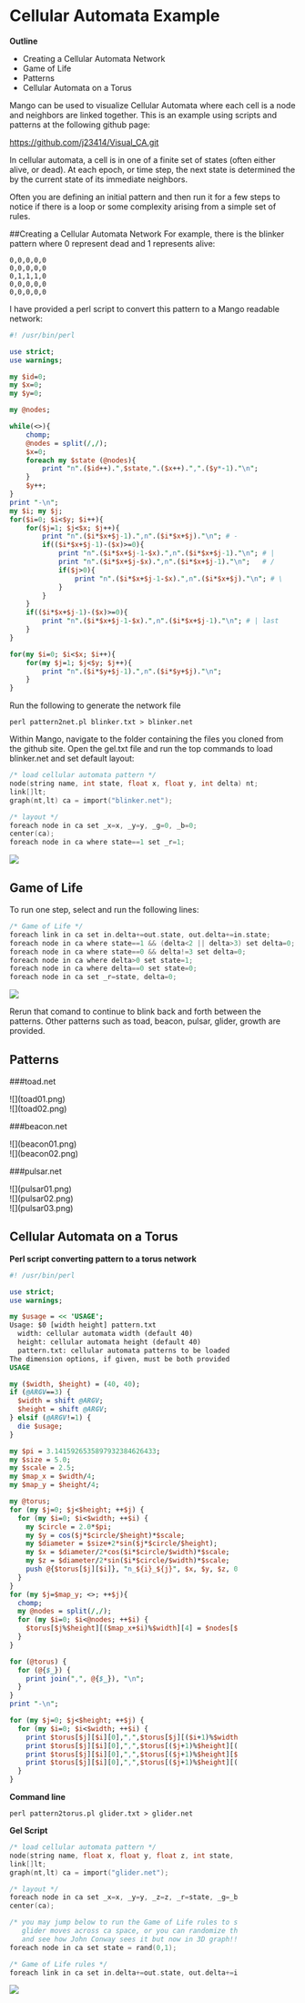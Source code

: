 # Cellular Automata Example

**Outline**
* Creating a Cellular Automata Network
* Game of Life
* Patterns
* Cellular Automata on a Torus

Mango can be used to visualize Cellular Automata where each cell is a node and neighbors are linked together. This is an example using scripts and patterns at the following github page:

https://github.com/j23414/Visual_CA.git

In cellular automata, a cell is in one of a finite set of states (often either alive, or dead). At each epoch, or time step, the next state is determined the by the current state of its immediate neighbors. 

Often you are defining an initial pattern and then run it for a few steps to notice if there is a loop or some complexity arising from a simple set of rules. 

##Creating a Cellular Automata Network
For example, there is the blinker pattern where 0 represent dead and 1 represents alive:

```
0,0,0,0,0
0,0,0,0,0
0,1,1,1,0
0,0,0,0,0
0,0,0,0,0
```

I have provided a perl script to convert this pattern to a Mango readable network:

```perl
#! /usr/bin/perl

use strict;
use warnings;

my $id=0;
my $x=0; 
my $y=0;

my @nodes;

while(<>){
    chomp;
    @nodes = split(/,/);
    $x=0;
    foreach my $state (@nodes){
        print "n".($id++).",$state,".($x++).",".($y*-1)."\n";
    }
    $y++;
}
print "-\n";
my $i; my $j;
for($i=0; $i<$y; $i++){
    for($j=1; $j<$x; $j++){
        print "n".($i*$x+$j-1).",n".($i*$x+$j)."\n"; # -
        if(($i*$x+$j-1)-($x)>=0){
            print "n".($i*$x+$j-1-$x).",n".($i*$x+$j-1)."\n"; # |
            print "n".($i*$x+$j-$x).",n".($i*$x+$j-1)."\n";   # /
            if($j>0){
                print "n".($i*$x+$j-1-$x).",n".($i*$x+$j)."\n"; # \
            }
        }
    }
    if(($i*$x+$j-1)-($x)>=0){
        print "n".($i*$x+$j-1-$x).",n".($i*$x+$j-1)."\n"; # | last
    }
} 

for(my $i=0; $i<$x; $i++){
    for(my $j=1; $j<$y; $j++){
        print "n".($i*$y+$j-1).",n".($i*$y+$j)."\n";
    }
} 
```

Run the following to generate the network file

```
perl pattern2net.pl blinker.txt > blinker.net
```

Within Mango, navigate to the folder containing the files you cloned from the github site. Open the gel.txt file and run the top commands to load blinker.net and set default layout:

```c
/* load cellular automata pattern */
node(string name, int state, float x, float y, int delta) nt;
link[]lt;
graph(nt,lt) ca = import("blinker.net");

/* layout */
foreach node in ca set _x=x, _y=y, _g=0, _b=0;
center(ca);
foreach node in ca where state==1 set _r=1;
```

![](img44.png)

## Game of Life

To run one step, select and run the following lines:

```c
/* Game of Life */
foreach link in ca set in.delta+=out.state, out.delta+=in.state;
foreach node in ca where state==1 && (delta<2 || delta>3) set delta=0;
foreach node in ca where state==0 && delta!=3 set delta=0;
foreach node in ca where delta>0 set state=1;
foreach node in ca where delta==0 set state=0;
foreach node in ca set _r=state, delta=0;
```

![](img45.png) 

Rerun that comand to continue to blink back and forth between the patterns. Other patterns such as  toad, beacon, pulsar, glider, growth are provided. 

## Patterns

###toad.net
<div style="width:200px">
![](toad01.png)   
<div style="width:200px">
![](toad02.png)

###beacon.net
<div style="width:200px">
![](beacon01.png)
<div style="width:200px">
![](beacon02.png)

###pulsar.net
<div style="width:400px">
![](pulsar01.png)
<div style="width:400px">
![](pulsar02.png)
<div style="width:400px">
![](pulsar03.png)

## Cellular Automata on a Torus

**Perl script converting pattern to a torus network**
```perl
#! /usr/bin/perl

use strict;
use warnings;

my $usage = << 'USAGE';
Usage: $0 [width height] pattern.txt
  width: cellular automata width (default 40)
  height: cellular automata height (default 40)
  pattern.txt: cellular automata patterns to be loaded
The dimension options, if given, must be both provided
USAGE

my ($width, $height) = (40, 40);
if (@ARGV==3) {
  $width = shift @ARGV;
  $height = shift @ARGV;
} elsif (@ARGV!=1) {
  die $usage;
}

my $pi = 3.1415926535897932384626433;
my $size = 5.0;
my $scale = 2.5;
my $map_x = $width/4;
my $map_y = $height/4;

my @torus;
for (my $j=0; $j<$height; ++$j) {
  for (my $i=0; $i<$width; ++$i) {
    my $circle = 2.0*$pi;
    my $y = cos($j*$circle/$height)*$scale;
    my $diameter = $size+2*sin($j*$circle/$height);
    my $x = $diameter/2*cos($i*$circle/$width)*$scale;
    my $z = $diameter/2*sin($i*$circle/$width)*$scale;
    push @{$torus[$j][$i]}, "n_${i}_${j}", $x, $y, $z, 0;
  }
}
for (my $j=$map_y; <>; ++$j){
  chomp;
  my @nodes = split(/,/);
  for (my $i=0; $i<@nodes; ++$i) {
    $torus[$j%$height][($map_x+$i)%$width][4] = $nodes[$i];
  }
}

for (@torus) {
  for (@{$_}) {
    print join(",", @{$_}), "\n";
  }
}
print "-\n";

for (my $j=0; $j<$height; ++$j) {
  for (my $i=0; $i<$width; ++$i) {
    print $torus[$j][$i][0],",",$torus[$j][($i+1)%$width][0],"\n";
    print $torus[$j][$i][0],",",$torus[($j+1)%$height][($i+1)%$width][0],"\n";
    print $torus[$j][$i][0],",",$torus[($j+1)%$height][$i][0],"\n";
    print $torus[$j][$i][0],",",$torus[($j+1)%$height][($i-1)%$width][0],"\n";
  }
}
```

**Command line**
```
perl pattern2torus.pl glider.txt > glider.net
```

**Gel Script**
```c
/* load cellular automata pattern */
node(string name, float x, float y, float z, int state, int delta) nt;
link[]lt;
graph(nt,lt) ca = import("glider.net");

/* layout */
foreach node in ca set _x=x, _y=y, _z=z, _r=state, _g=_b=0.50;
center(ca);

/* you may jump below to run the Game of Life rules to see how the
   glider moves across ca space, or you can randomize the ca graph
   and see how John Conway sees it but now in 3D graph!! */
foreach node in ca set state = rand(0,1);

/* Game of Life rules */
foreach link in ca set in.delta+=out.state, out.delta+=in.state; foreach node in ca set state=state==1&&(delta<2||delta>3) ? 0 : state==0&&delta==3 ? 1 : state, _r=state, delta=0;
```
![](torus_ca_graph.PNG)